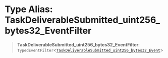 # Type Alias: TaskDeliverableSubmitted\_uint256\_bytes32\_EventFilter

> **TaskDeliverableSubmitted\_uint256\_bytes32\_EventFilter**: `TypedEventFilter`\<[`TaskDeliverableSubmitted_uint256_bytes32_Event`](TaskDeliverableSubmitted_uint256_bytes32_Event.md)\>

